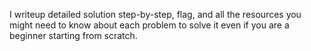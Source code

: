 I writeup detailed solution step-by-step, flag, and all the resources you might need to know about each problem to solve it even if you are a beginner starting from scratch.
